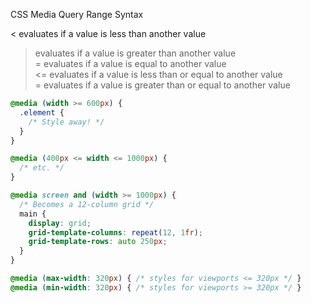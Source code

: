 CSS Media Query Range Syntax  

< evaluates if a value is less than another value  
> evaluates if a value is greater than another value  
= evaluates if a value is equal to another value  
<= evaluates if a value is less than or equal to another value  
>= evaluates if a value is greater than or equal to another value  

```css
@media (width >= 600px) {
  .element {
    /* Style away! */
  }
}

@media (400px <= width <= 1000px) {
  /* etc. */
}

@media screen and (width >= 1000px) {
  /* Becomes a 12-column grid */
  main {
    display: grid;
    grid-template-columns: repeat(12, 1fr);
    grid-template-rows: auto 250px;
  }
}

@media (max-width: 320px) { /* styles for viewports <= 320px */ }
@media (min-width: 320px) { /* styles for viewports >= 320px */ }
```
